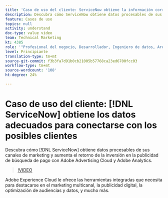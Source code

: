 ```yaml
---
title: 'Caso de uso del cliente: ServiceNow obtiene la información correcta para conectarse con los posibles clientes'
description: Descubra cómo ServiceNow obtiene datos procesables de sus canales de marketing y aumenta el retorno de la inversión en la publicidad de búsqueda de pago con Adobe Advertising Cloud y Adobe Analytics.
feature: Casos de uso
topics: null
activity: understand
doc-type: value video
team: Technical Marketing
kt: 4385
role: '"Profesional del negocio, Desarrollador, Ingeniero de datos, Arquitecto, Arquitecto de datos, Administrador, Líder"'
level: Principiante
translation-type: tm+mt
source-git-commit: f3b3fa7d91b0cb21005b57768ca23ed6700fcc03
workflow-type: tm+mt
source-wordcount: '108'
ht-degree: 24%

---
```



# Caso de uso del cliente: [!DNL ServiceNow] obtiene los datos adecuados para conectarse con los posibles clientes

Descubra cómo [!DNL ServiceNow] obtiene datos procesables de sus canales de marketing y aumenta el retorno de la inversión en la publicidad de búsqueda de pago con Adobe Advertising Cloud y Adobe Analytics.

>[!VIDEO](https://video.tv.adobe.com/v/31504/?quality=12)

Adobe Experience Cloud le ofrece las herramientas integradas que necesita para destacarse en el marketing multicanal, la publicidad digital, la optimización de audiencias y datos, y mucho más.
